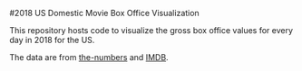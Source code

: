 #2018 US Domestic Movie Box Office Visualization

This repository hosts code to visualize the gross box office values for every day in 2018 for the US.

The data are from [the-numbers](https://www.the-numbers.com/) and [IMDB](http://www.imdb.com).